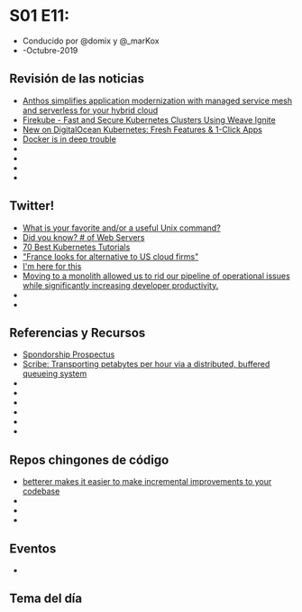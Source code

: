 # S01 E11: 

- Conducido por @domix y @_marKox
- -Octubre-2019

## Revisión de las noticias

* [Anthos simplifies application modernization with managed service mesh and serverless for your hybrid cloud](https://cloud.google.com/blog/topics/hybrid-cloud/anthos-simplifies-application-modernization-with-managed-service-mesh-and-serverless-for-your-hybrid-cloud)
* [Firekube - Fast and Secure Kubernetes Clusters Using Weave Ignite](https://www.weave.works/blog/firekube-fast-and-secure-kubernetes-clusters-using-weave-ignite)
* [New on DigitalOcean Kubernetes: Fresh Features & 1-Click Apps](https://blog.digitalocean.com/new-on-digitalocean-kubernetes/)
* [Docker is in deep trouble](https://www.zdnet.com/article/docker-is-in-deep-trouble/)
* []()
* []()
* []()
* []()



## Twitter!

* [What is your favorite and/or a useful Unix command?](https://twitter.com/varcharr/status/1176287245315248128?s=21)
* [Did you know? # of Web Servers](https://twitter.com/w3c/status/1179909748147343361)
* [70 Best Kubernetes Tutorials](https://twitter.com/learnk8s/status/1180441324786507777)
* ["France looks for alternative to US cloud firms"](https://twitter.com/cra/status/1180185075075502080)
* [I'm here for this](https://twitter.com/rothgar/status/1179886951295528970)
* [Moving to a monolith allowed us to rid our pipeline of operational issues while significantly increasing developer productivity.](https://twitter.com/kelseyhightower/status/1179536332042817537)
* []()
* []()


## Referencias y Recursos

* [Spondorship Prospectus](https://events.linuxfoundation.org/wp-content/uploads/2019/09/sponsor-cncf-20190924.pdf)
* [Scribe: Transporting petabytes per hour via a distributed, buffered queueing system](https://engineering.fb.com/data-infrastructure/scribe/)
* []()
* []()
* []()
* []()
* []()
* []()


## Repos chingones de código

* [betterer makes it easier to make incremental improvements to your codebase](https://github.com/phenomnomnominal/betterer)
* []()
* []()
* []()


## Eventos

* []()

## Tema del día


